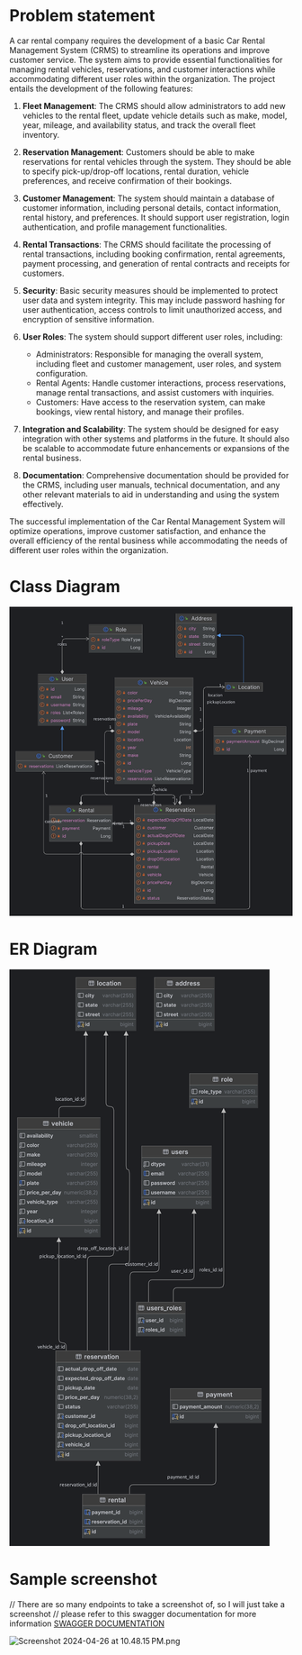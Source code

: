 <h1>Problem statement</h1>

A car rental company requires the development of a basic Car Rental Management System (CRMS) to streamline its operations and improve customer service. The system aims to provide essential functionalities for managing rental vehicles, reservations, and customer interactions while accommodating different user roles within the organization. The project entails the development of the following features:

1. **Fleet Management**: The CRMS should allow administrators to add new vehicles to the rental fleet, update vehicle details such as make, model, year, mileage, and availability status, and track the overall fleet inventory.

2. **Reservation Management**: Customers should be able to make reservations for rental vehicles through the system. They should be able to specify pick-up/drop-off locations, rental duration, vehicle preferences, and receive confirmation of their bookings.

3. **Customer Management**: The system should maintain a database of customer information, including personal details, contact information, rental history, and preferences. It should support user registration, login authentication, and profile management functionalities.

4. **Rental Transactions**: The CRMS should facilitate the processing of rental transactions, including booking confirmation, rental agreements, payment processing, and generation of rental contracts and receipts for customers.

5. **Security**: Basic security measures should be implemented to protect user data and system integrity. This may include password hashing for user authentication, access controls to limit unauthorized access, and encryption of sensitive information.

6. **User Roles**: The system should support different user roles, including:
    - Administrators: Responsible for managing the overall system, including fleet and customer management, user roles, and system configuration.
    - Rental Agents: Handle customer interactions, process reservations, manage rental transactions, and assist customers with inquiries.
    - Customers: Have access to the reservation system, can make bookings, view rental history, and manage their profiles.

7. **Integration and Scalability**: The system should be designed for easy integration with other systems and platforms in the future. It should also be scalable to accommodate future enhancements or expansions of the rental business.

8. **Documentation**: Comprehensive documentation should be provided for the CRMS, including user manuals, technical documentation, and any other relevant materials to aid in understanding and using the system effectively.

The successful implementation of the Car Rental Management System will optimize operations, improve customer satisfaction, and enhance the overall efficiency of the rental business while accommodating the needs of different user roles within the organization.



<h1>Class Diagram</h1>

![package.png](screenshots%2Fpackage.png)

<h1>ER Diagram</h1>

![er diagram.png](screenshots%2Fer%20diagram.png)


<h1>Sample screenshot</h1>
// There are so many endpoints to take a screenshot of, so I will just take a screenshot
// please refer to this swagger documentation for more information
<a href="http://18.221.230.132:80/swagger-ui/index.html">SWAGGER DOCUMENTATION</a>

![Screenshot 2024-04-26 at 10.48.15 PM.png](screenshots%2FScreenshot%202024-04-26%20at%2010.48.15%E2%80%AFPM.png)


